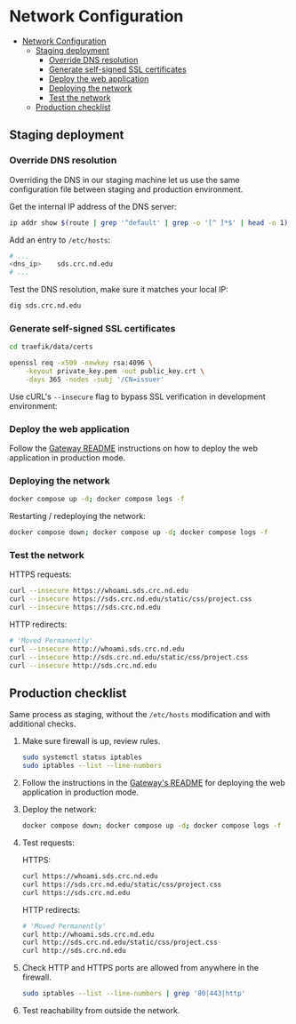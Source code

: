 # Network Configuration

+ [Network Configuration](#network-configuration)
    + [Staging deployment](#staging-deployment)
        + [Override DNS resolution](#override-dns-resolution)
        + [Generate self-signed SSL certificates](#generate-self-signed-ssl-certificates)
        + [Deploy the web application](#deploy-the-web-application)
        + [Deploying the network](#deploying-the-network)
        + [Test the network](#test-the-network)
    + [Production checklist](#production-checklist)

## Staging deployment

### Override DNS resolution

Overriding the DNS in our staging machine let us use the same configuration file between staging and production environment.

Get the internal IP address of the DNS server:

```bash
ip addr show $(route | grep '^default' | grep -o '[^ ]*$' | head -n 1) | grep -o 'inet [0-9\.+]*' | cut -f2 -d' '
```

Add an entry to `/etc/hosts`:

```bash
# ...
<dns_ip>    sds.crc.nd.edu
# ...
```

Test the DNS resolution, make sure it matches your local IP:

```bash
dig sds.crc.nd.edu
```

### Generate self-signed SSL certificates

```bash
cd traefik/data/certs

openssl req -x509 -newkey rsa:4096 \
    -keyout private_key.pem -out public_key.crt \
    -days 365 -nodes -subj '/CN=issuer'
```

Use cURL's `--insecure` flag to bypass SSL verification in development environment:

### Deploy the web application

Follow the [Gateway README](../gateway/README.md) instructions on how to deploy the web application in production mode.

### Deploying the network

```bash
docker compose up -d; docker compose logs -f
```

Restarting / redeploying the network:

```bash
docker compose down; docker compose up -d; docker compose logs -f
```

### Test the network

HTTPS requests:

```bash
curl --insecure https://whoami.sds.crc.nd.edu
curl --insecure https://sds.crc.nd.edu/static/css/project.css
curl --insecure https://sds.crc.nd.edu
```

HTTP redirects:

```bash
# 'Moved Permanently'
curl --insecure http://whoami.sds.crc.nd.edu
curl --insecure http://sds.crc.nd.edu/static/css/project.css
curl --insecure http://sds.crc.nd.edu
```

## Production checklist

Same process as staging, without the `/etc/hosts` modification and with additional checks.

1. Make sure firewall is up, review rules.

    ```bash
    sudo systemctl status iptables
    sudo iptables --list --line-numbers
    ```

2. Follow the instructions in the [Gateway's README](../gateway/README.md) for deploying the web application in production mode.

3. Deploy the network:

    ```bash
    docker compose down; docker compose up -d; docker compose logs -f
    ```

4. Test requests:

    HTTPS:

    ```bash
    curl https://whoami.sds.crc.nd.edu
    curl https://sds.crc.nd.edu/static/css/project.css
    curl https://sds.crc.nd.edu
    ```

    HTTP redirects:

    ```bash
    # 'Moved Permanently'
    curl http://whoami.sds.crc.nd.edu
    curl http://sds.crc.nd.edu/static/css/project.css
    curl http://sds.crc.nd.edu
    ```

5. Check HTTP and HTTPS ports are allowed from anywhere in the firewall.

    ```bash
    sudo iptables --list --line-numbers | grep '80|443|http'
    ```

6. Test reachability from outside the network.
